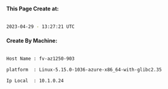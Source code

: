 
   
#### This Page Create at:

```bash

2023-04-29 - 13:27:21 UTC

```

#### Create By Machine:

```bash

Host Name : fv-az1250-903

platform  : Linux-5.15.0-1036-azure-x86_64-with-glibc2.35

Ip Local  : 10.1.0.24

```

